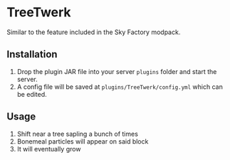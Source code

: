 # TreeTwerk
Similar to the feature included in the Sky Factory modpack.

## Installation
1. Drop the plugin JAR file into your server `plugins` folder and start the server.
2. A config file will be saved at `plugins/TreeTwerk/config.yml` which can be edited.

## Usage
1. Shift near a tree sapling a bunch of times
2. Bonemeal particles will appear on said block
3. It will eventually grow
